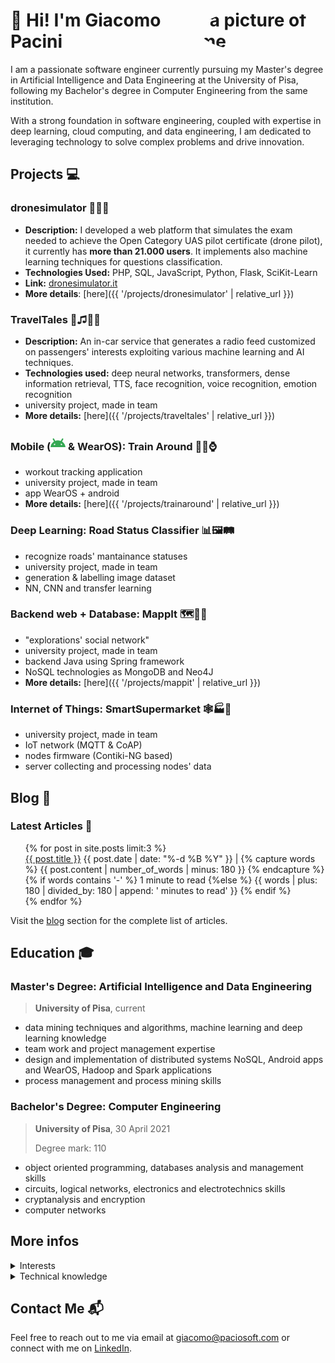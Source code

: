 <h1 style="display:flex; justify-content:space-between;"> 
<span style="align-self: flex-end;">👋 Hi! I'm Giacomo Pacini </span>
<img style="border-radius:50%;" src="{{ '/me.jpeg' | relative_url }}" alt="a picture of me" />
</h1>

<!-- ## About Me ℹ️ -->
I am a passionate software engineer currently pursuing my Master's degree in Artificial Intelligence and Data Engineering at the University of Pisa, following my Bachelor's degree in Computer Engineering from the same institution. 

With a strong foundation in software engineering, coupled with expertise in deep learning, cloud computing, and data engineering, I am dedicated to leveraging technology to solve complex problems and drive innovation.

## Projects 💻

### dronesimulator 🚁📝🔎
- **Description:** I developed a web platform that simulates the exam needed to achieve the Open Category UAS pilot certificate (drone pilot), it currently has **more than 21.000 users**.
It implements also machine learning techniques for questions classification.
- **Technologies Used:** PHP, SQL, JavaScript, Python, Flask, SciKit-Learn
- **Link:** [dronesimulator.it](https://dronesimulator.it)
- **More details**: [here]({{ '/projects/dronesimulator' | relative_url }})

### TravelTales 🚗♫📰👥
- **Description:** An in-car service that generates a radio feed customized on passengers' interests exploiting various machine learning and AI techniques.
- **Technologies used:** deep neural networks, transformers, dense information retrieval, TTS, face recognition, voice recognition, emotion recognition
- university project, made in team
- **More details:** [here]({{ '/projects/traveltales' | relative_url }})

### Mobile (<svg role="img" viewBox="0 0 24 24" width=24 height =24 xmlns="http://www.w3.org/2000/svg"><title>Android</title><path fill="#34A853" d="M18.4395 5.5586c-.675 1.1664-1.352 2.3318-2.0274 3.498-.0366-.0155-.0742-.0286-.1113-.043-1.8249-.6957-3.484-.8-4.42-.787-1.8551.0185-3.3544.4643-4.2597.8203-.084-.1494-1.7526-3.021-2.0215-3.4864a1.1451 1.1451 0 0 0-.1406-.1914c-.3312-.364-.9054-.4859-1.379-.203-.475.282-.7136.9361-.3886 1.5019 1.9466 3.3696-.0966-.2158 1.9473 3.3593.0172.031-.4946.2642-1.3926 1.0177C2.8987 12.176.452 14.772 0 18.9902h24c-.119-1.1108-.3686-2.099-.7461-3.0683-.7438-1.9118-1.8435-3.2928-2.7402-4.1836a12.1048 12.1048 0 0 0-2.1309-1.6875c.6594-1.122 1.312-2.2559 1.9649-3.3848.2077-.3615.1886-.7956-.0079-1.1191a1.1001 1.1001 0 0 0-.8515-.5332c-.5225-.0536-.9392.3128-1.0488.5449zm-.0391 8.461c.3944.5926.324 1.3306-.1563 1.6503-.4799.3197-1.188.0985-1.582-.4941-.3944-.5927-.324-1.3307.1563-1.6504.4727-.315 1.1812-.1086 1.582.4941zM7.207 13.5273c.4803.3197.5506 1.0577.1563 1.6504-.394.5926-1.1038.8138-1.584.4941-.48-.3197-.5503-1.0577-.1563-1.6504.4008-.6021 1.1087-.8106 1.584-.4941z"/></svg> & WearOS):  Train Around 🏋️‍♂️⌚ 
- workout tracking application
- university project, made in team
- app WearOS + android
- **More details:** [here]({{ '/projects/trainaround' | relative_url }})


### Deep Learning: Road Status Classifier   📊🖼️🛤️
- recognize roads' mantainance statuses
- university project, made in team 
- generation & labelling image dataset
- NN, CNN and transfer learning

### Backend web + Database: MappIt 🗺️📍🍃
- "explorations' social network"
- university project, made in team
- backend Java using Spring framework
- NoSQL technologies as MongoDB and Neo4J
- **More details:** [here]({{ '/projects/mappit' | relative_url }})

### Internet of Things:  SmartSupermarket 🕸🏭🛒
- university project, made in team 
- IoT network (MQTT & CoAP)
- nodes firmware (Contiki-NG based) 
- server collecting and processing nodes' data 


## Blog 📝

### Latest Articles 📰

<ul style="margin-left:0; list-style:none;">
  {% for post in site.posts limit:3 %}
    <li>
          <a class="post-title h-entry u-url" href="{{ post.url }}">{{ post.title }}</a>
        <span class="post-meta"> <span>{{ post.date | date: "%-d %B %Y" }}</span>
         |
         <!-- This is a work around to content | reading_time which does not work on github pages because custom plugins are not allowed --> 
          {% capture words %}
          {{ post.content | number_of_words | minus: 180 }}
          {% endcapture %}
          {% if words contains '-' %}
          1 minute to read
          {%else %}
          {{ words | plus: 180 | divided_by: 180 | append: ' minutes to read' }}
          {% endif %}
         </span>
        <br>
    </li>
  {% endfor %}
</ul>

Visit the [blog](/blog) section for the complete list of articles.

## Education 🎓
### **Master's Degree:** Artificial Intelligence and Data Engineering
>**University of Pisa**, current


- data mining techniques and algorithms, machine learning and deep learning knowledge
- team work and project management expertise
- design and implementation of distributed systems NoSQL, Android apps and WearOS,  Hadoop and Spark applications
- process management and process mining skills

### Bachelor's Degree: Computer Engineering 
> **University of Pisa**,
> 30 April 2021
>
>Degree mark: 110


- object oriented programming, databases analysis and management skills
- circuits, logical networks, electronics and electrotechnics skills
- cryptanalysis and encryption
- computer networks

## More infos
<details>
  <summary>Interests</summary>
  <p class="topic-badge">artificial intelligence</p>
  <p class="topic-badge">home automation</p>
  <p class="topic-badge">cloud computing</p>
  <p class="topic-badge">electronics</p>
  <p class="topic-badge">programming</p>
  <p class="topic-badge">DIY</p>
  <p class="topic-badge">web development</p>
  <p class="topic-badge">tech devices</p>
  <p class="topic-badge">drones</p>
  <p class="topic-badge">3D printing</p>
  <p class="topic-badge">CTFs</p>
  <p class="topic-badge">personal finance</p>
  <p class="topic-badge">mobile development</p>
</details>

<details>
  <summary>Technical knowledge</summary>
  <p class="topic-badge" style="background-color: #de9208;">DBMS MySQL</p>
  <p class="topic-badge">C++</p>
  <p class="topic-badge">JavaScript</p>
  <p class="topic-badge" style="background-color: #556198;">PHP</p>
  <p class="topic-badge">HTML, CSS</p>
  <p class="topic-badge" style="background-color: #f33808;">Laravel</p>
  <p class="topic-badge">Linux</p>
  <p class="topic-badge">Assembly</p>
  <p class="topic-badge" style="background-color: #4372a2;">Python</p>
  <p class="topic-badge" style="background-color: #e03725;">Java</p>
  <p class="topic-badge" style="background-color: #44ac53;">MongoDB</p>
  <p class="topic-badge" style="background-color: black;">Neo4J</p>
  <p class="topic-badge" style="background-color: #80d1f9;">Hadoop</p>
  <p class="topic-badge" style="background-color: #da6008;">Spark</p>
  <p class="topic-badge" style="background-color: #f5bc1b;">TensorFlow</p>
  <p class="topic-badge">Sci-Kit Learn</p>
  <p class="topic-badge">Julia</p>
  <p class="topic-badge">Reinforcement Learning</p>
  <p class="topic-badge">Deep Learning</p>
  <p class="topic-badge">Computer architectures</p>
</details>

## Contact Me 📬
Feel free to reach out to me via email at [giacomo@paciosoft.com](mailto:giacomo@paciosoft.com) or connect with me on [LinkedIn](https://dronesimulator.it/r/my-linkedin).